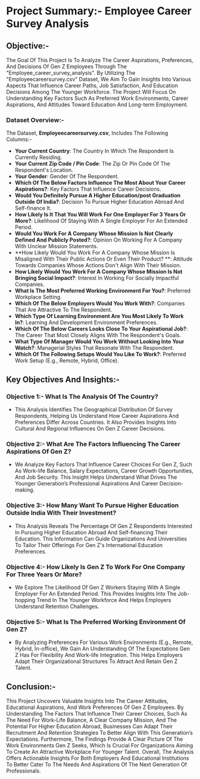 # Project Summary:- Employee Career Survey Analysis

## Objective:-
The Goal Of This Project Is To Analyze The Career Aspirations, Preferences, And Decisions Of Gen Z Employees Through The "Employee_career_survey_analysis". By Utilizing The "Employeecareersurvey.csv" Dataset, We Aim To Gain Insights Into Various Aspects That Influence Career Paths, Job Satisfaction, And Education Decisions Among The Younger Workforce. The Project Will Focus On Understanding Key Factors Such As Preferred Work Environments, Career Aspirations, And Attitudes Toward Education And Long-term Employment.

### Dataset Overview:-
The Dataset, **Employeecareersurvey.csv**, Includes The Following Columns:-

- **Your Current Country**: The Country In Which The Respondent Is Currently Residing.
- **Your Current Zip Code / Pin Code**: The Zip Or Pin Code Of The Respondent's Location.
- **Your Gender**: Gender Of The Respondent.
- **Which Of The Below Factors Influence The Most About Your Career Aspirations?**: Key Factors That Influence Career Decisions.
- **Would You Definitely Pursue A Higher Education/post Graduation Outside Of India?**: Decision To Pursue Higher Education Abroad And Self-finance It.
- **How Likely Is It That You Will Work For One Employer For 3 Years Or More?**: Likelihood Of Staying With A Single Employer For An Extended Period.
- **Would You Work For A Company Whose Mission Is Not Clearly Defined And Publicly Posted?**: Opinion On Working For A Company With Unclear Mission Statements.
- **How Likely Would You Work For A Company Whose Mission Is Misaligned With Their Public Actions Or Even Their Product? **: Attitude Towards Companies Whose Actions Don't Align With Their Mission.
- **How Likely Would You Work For A Company Whose Mission Is Not Bringing Social Impact?**: Interest In Working For Socially Impactful Companies.
- **What Is The Most Preferred Working Environment For You?**: Preferred Workplace Setting.
- **Which Of The Below Employers Would You Work With?**: Companies That Are Attractive To The Respondent.
- **Which Type Of Learning Environment Are You Most Likely To Work In?**: Learning And Development Environment Preferences.
- **Which Of The Below Careers Looks Close To Your Aspirational Job?**: The Career That Most Closely Aligns With The Respondent's Goals.
- **What Type Of Manager Would You Work Without Looking Into Your Watch?**: Managerial Styles That Resonate With The Respondent.
- **Which Of The Following Setups Would You Like To Work?**: Preferred Work Setup (E.g., Remote, Hybrid, Office).

## Key Objectives And Insights:-

### Objective 1:- What Is The Analysis Of The Country?
   - This Analysis Identifies The Geographical Distribution Of Survey Respondents, Helping Us Understand How Career Aspirations And Preferences Differ Across Countries. It Also Provides Insights Into Cultural And Regional Influences On Gen Z Career Decisions.

### Objective 2:- What Are The Factors Influencing The Career Aspirations Of Gen Z?
   - We Analyze Key Factors That Influence Career Choices For Gen Z, Such As Work-life Balance, Salary Expectations, Career Growth Opportunities, And Job Security. This Insight Helps Understand What Drives The Younger Generation’s Professional Aspirations And Career Decision-making.

### Objective 3:- How Many Want To Pursue Higher Education Outside India With Their Investment?
   - This Analysis Reveals The Percentage Of Gen Z Respondents Interested In Pursuing Higher Education Abroad And Self-financing Their Education. This Information Can Guide Organizations And Universities To Tailor Their Offerings For Gen Z's International Education Preferences.

### Objective 4:- How Likely Is Gen Z To Work For One Company For Three Years Or More?
   - We Explore The Likelihood Of Gen Z Workers Staying With A Single Employer For An Extended Period. This Provides Insights Into The Job-hopping Trend In The Younger Workforce And Helps Employers Understand Retention Challenges.

### Objective 5:- What Is The Preferred Working Environment Of Gen Z?
   - By Analyzing Preferences For Various Work Environments (E.g., Remote, Hybrid, In-office), We Gain An Understanding Of The Expectations Gen Z Has For Flexibility And Work-life Integration. This Helps Employers Adapt Their Organizational Structures To Attract And Retain Gen Z Talent.

## Conclusion:-
This Project Uncovers Valuable Insights Into The Career Attitudes, Educational Aspirations, And Work Preferences Of Gen Z Employees. By Understanding The Factors That Influence Their Career Choices, Such As The Need For Work-Life Balance, A Clear Company Mission, And The Potential For Higher Education Abroad, Businesses Can Adapt Their Recruitment And Retention Strategies To Better Align With This Generation’s Expectations. Furthermore, The Findings Provide A Clear Picture Of The Work Environments Gen Z Seeks, Which Is Crucial For Organizations Aiming To Create An Attractive Workplace For Younger Talent. Overall, The Analysis Offers Actionable Insights For Both Employers And Educational Institutions To Better Cater To The Needs And Aspirations Of The Next Generation Of Professionals.

